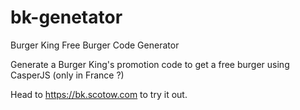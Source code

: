 # bk-genetator
Burger King Free Burger Code Generator

Generate a Burger King's promotion code to get a free burger using CasperJS (only in France ?)

Head to https://bk.scotow.com to try it out.
